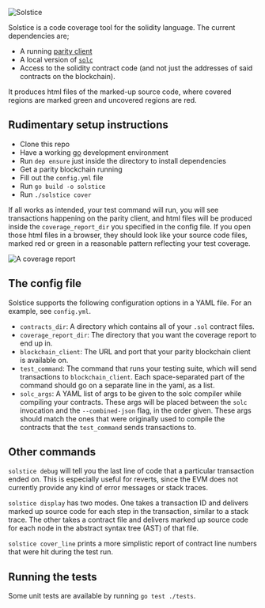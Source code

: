 ![Solstice](https://raw.githubusercontent.com/reserve-protocol/solstice/master/assets/solstice-full-logo.png)

Solstice is a code coverage tool for the solidity language. The current dependencies are;
* A running [parity client](https://www.parity.io/ethereum/)
* A local version of [`solc`](https://solidity.readthedocs.io/en/latest/installing-solidity.html)
* Access to the solidity contract code (and not just the addresses of said contracts on the blockchain).

It produces html files of the marked-up source code, where covered regions are marked green and uncovered regions are red.

## Rudimentary setup instructions
* Clone this repo
* Have a working [go](https://golang.org/doc/install) development environment
* Run `dep ensure` just inside the directory to install dependencies
* Get a parity blockchain running
* Fill out the `config.yml` file
* Run `go build -o solstice`
* Run `./solstice cover`

If all works as intended, your test command will run, you will see transactions happening on the parity client, and html files will be produced inside the `coverage_report_dir` you specified in the config file. If you open those html files in a browser, they should look like your source code files, marked red or green in a reasonable pattern reflecting your test coverage.

![A coverage report](https://raw.githubusercontent.com/reserve-protocol/solstice/master/assets/coverage-report-screenshot.png)

## The config file
Solstice supports the following configuration options in a YAML file. For an example, see `config.yml`.
* `contracts_dir`: A directory which contains all of your `.sol` contract files.
* `coverage_report_dir`: The directory that you want the coverage report to end up in.
* `blockchain_client`: The URL and port that your parity blockchain client is available on.
* `test_command`: The command that runs your testing suite, which will send transactions to `blockchain_client`. Each space-separated part of the command should go on a separate line in the yaml, as a list.
* `solc_args`: A YAML list of args to be given to the solc compiler while compiling your contracts. These args will be placed between the `solc` invocation and the `--combined-json` flag, in the order given. These args should match the ones that were originally used to compile the contracts that the `test_command` sends transactions to.

## Other commands
`solstice debug` will tell you the last line of code that a particular transaction ended on. This is especially useful for reverts, since the EVM does not currently provide any kind of error messages or stack traces.

`solstice display` has two modes. One takes a transaction ID and delivers marked up source code for each step in the transaction, similar to a stack trace. The other takes a contract file and delivers marked up source code for each node in the abstract syntax tree (AST) of that file.

`solstice cover_line` prints a more simplistic report of contract line numbers that were hit during the test run.

## Running the tests

Some unit tests are available by running `go test ./tests`.

